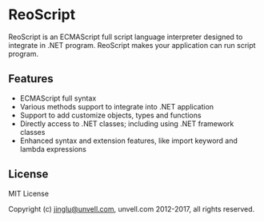 # ReoScript

ReoScript is an ECMAScript full script language interpreter designed to integrate in .NET program. ReoScript makes your application can run script program.

## Features

* ECMAScript full syntax
* Various methods support to integrate into .NET application
* Support to add customize objects, types and functions
* Directly access to .NET classes; including using .NET framework classes
* Enhanced syntax and extension features, like import keyword and lambda expressions

## License

MIT License

Copyright (c) jinglu@unvell.com, unvell.com 2012-2017, all rights reserved.
